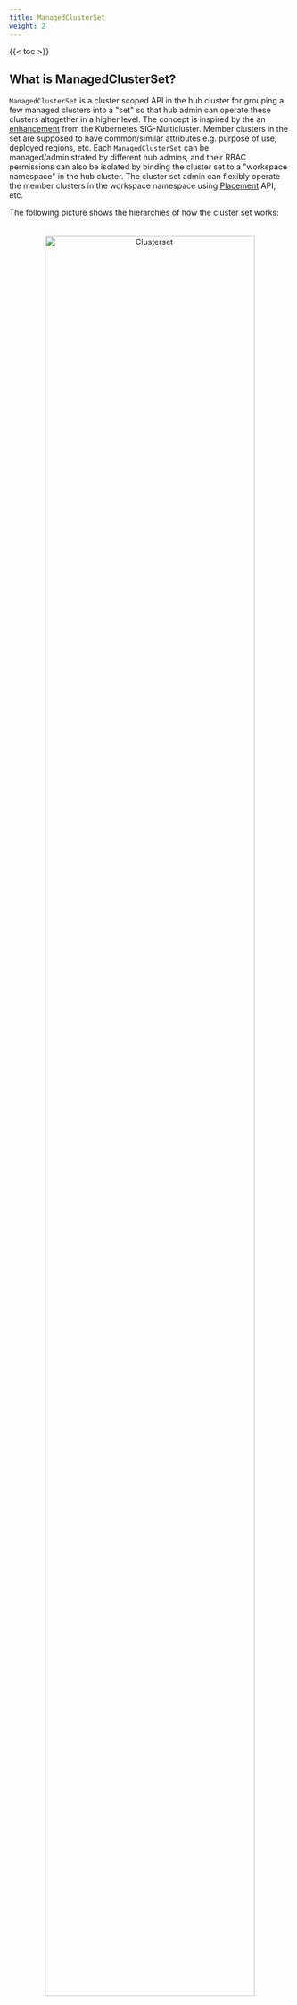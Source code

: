 ```yaml
---
title: ManagedClusterSet
weight: 2
---
```


<!-- spellchecker-disable -->

{{< toc >}}

<!-- spellchecker-enable -->

## What is ManagedClusterSet?

`ManagedClusterSet` is a cluster scoped API in the hub cluster for grouping a
few managed clusters into a "set" so that hub admin can operate these clusters
altogether in a higher level. The concept is inspired by the an [enhancement](https://github.com/kubernetes/enhancements/tree/master/keps/sig-multicluster/1645-multi-cluster-services-api#terminology)
from the Kubernetes SIG-Multicluster. Member clusters in the set are supposed
to have common/similar attributes e.g. purpose of use, deployed regions, etc.
Each `ManagedClusterSet` can be managed/administrated by different hub admins,
and their RBAC permissions can also be isolated by binding the cluster set to a
"workspace namespace" in the hub cluster. The cluster set admin can flexibly
operate the member clusters in the workspace namespace using [Placement](./placement.md)
API, etc.

The following picture shows the hierarchies of how the cluster set works:

<div style="text-align: center; padding: 20px;">
   <img src="/clusterset-explain.png" alt="Clusterset" style="margin: 0 auto; width: 90%">
</div>

Note that `ManagedClusterSet` and "workspace namespace" has an __M*N__
relationship:

- Bind multiple cluster sets to one workspace namespace indicates that the admin
  of that namespace can operate the member clusters from both sets.
- Bind one cluster set to multiple workspace namespace indicates that the
  cluster set can be operated from all the bound namespaces at the same time.

## Operates ManagedClusterSet using clusteradm

### Creating a ManagedClusterSet

Running the following command to create an example cluster set:

```shell
$ clusteradm create clusterset example-clusterset
$ clusteradm get clustersets
NAME                BOUND NAMESPACES    STATUS
example-clusterset                      No ManagedCluster selected
```

The newly created cluster set will be empty by default, so we can move on adding
member clusters to the set. 

### Adding a ManagedCluster to a ManagedClusterSet

Running the following command to add a cluster to the set:

```shell
$ clusteradm clusterset set example-clusterset --clusters managed1
$ clusteradm get clustersets
NAME                BOUND NAMESPACES    STATUS
example-clusterset                      1 ManagedCluster selected
```

Note that adding a cluster to a clusterset will require the admin to have
"managedclustersets/join" access in the hub cluster.

Now the cluster set contains 1 valid cluster, and in order to operate that
cluster set we are supposed to bind it to an existing namespace to make it a
"workspace namespace".

### Bind the clusterset to a workspace namespace

Running the following command to bind the cluster set to a namespace. Note that
the namespace __SHALL NOT__ be an existing "cluster namespace" (i.e. the
namespace has the same name of a registered managed cluster).

Note that binding a cluster set to a namespace means that granting access from
that namespace to its member clusters. And the bind process requires
"managedclustersets/bind" access in the hub cluster which is clarified below.

```shell
$ clusteradm clusterset bind example-clusterset --namespace default
$ clusteradm get clustersets
NAME                BOUND NAMESPACES    STATUS
example-clusterset  default             1 ManagedCluster selected
```

So far we successfully created a new cluster set containing 1 cluster and bind
it a "workspace namespace".

## A glance at the "ManagedClusterSet" API

The `ManagedClusterSet` is a vanilla Kubernetes custom resource which can be
checked by the command `kubectl get managedclusterset`:

```shell
apiVersion: cluster.open-cluster-management.io/v1beta1
kind: ManagedClusterSet
metadata:
  name: example-clusterset
spec: {}
status:
  conditions:
  - lastTransitionTime: "2022-02-21T09:24:38Z"
    message: 1 ManagedClusters selected
    reason: ClustersSelected
    status: "False"
    type: ClusterSetEmpty
```

### Clusterset RBAC permission control

#### Adding member cluster to a clusterset

Adding a new member cluster to a clusterset requires RBAC permission of 
updating the managed cluster and `managedclustersets/join` subresource. We can
manually apply the following clusterrole to allow a hub user to manipulate
that clusterset:

```yaml
apiVersion: rbac.authorization.k8s.io/v1
kind: ClusterRole
metadata: ...
rules:
  - apiGroups:
      - cluster.open-cluster-management.io
    resources:
      - managedclusters
    verbs:
      - update
  - apiGroups:
      - cluster.open-cluster-management.io
    resources:
      - managedclustersets/join
    verbs:
      - create
```

#### Binding a clusterset to a namespace

The "binding" process of a cluster set is policed by a validating webhook that
checks whether the requester has sufficient RBAC access to the
`managedclustersets/bind` subresource. We can also manually apply the following
clusterrole to grant a hub user the permission to bind cluster sets:

```yaml
apiVersion: rbac.authorization.k8s.io/v1
kind: ClusterRole
metadata: ...
rules:
  - apiGroups:
      - cluster.open-cluster-management.io
    resources:
      - managedclustersets/bind
    verbs:
      - create
```

## Default ManagedClusterSet

For easier management, we introduce a ManagedClusterSet called `default`. 
A `default` ManagedClusterSet will be automatically created initially. Any clusters not specifying a ManagedClusterSet will be added into the `default`. 
The user can move the cluster from the default clusterset to another clusterset using the command:
```
clusteradm clusterset set target-clusterset --clusters cluster-name
```

`default` clusterset is an alpha feature that can be disabled by disabling the feature gate in registration controller as:
[`- "--feature-gates=DefaultClusterSet=false"`](https://github.com/open-cluster-management-io/registration-operator/commit/55bc274d795ad0befc71f05aecd08810a4abfba1#diff-1026afceb1a224783dbf517bc281e71c1640636f5f001338f8185a0b4398b3d9R51) 

